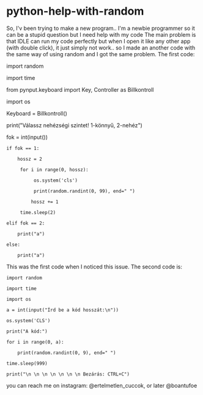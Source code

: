 # python-help-with-random
So, I'v been trying to make a new program.. I'm a newbie programmer so it can be a stupid question but I need help with my code
The main problem is that IDLE can run my code perfectly but when I open it like any other app (with double click), it just simply not work.. so I made an another code with the same way of using random and I got the same problem.
The first code:


import random

import time

from pynput.keyboard import Key, Controller as Billkontroll

import os

Keyboard = Billkontroll()

print("Válassz nehézségi szintet! 1-könnyű, 2-nehéz")

fok = int(input())

    if fok == 1:

        hossz = 2
    
         for i in range(0, hossz):
    
              os.system('cls')
        
              print(random.randint(0, 99), end=" ")
        
             hossz += 1
        
         time.sleep(2)
    
    elif fok == 2:

        print("a")
    
    else:

        print("a")
    



This was the first code when I noticed this issue.
The second code is:




    import random

    import time

    import os

    a = int(input("Írd be a kód hosszát:\n"))

    os.system('CLS')

    print("A kód:")

    for i in range(0, a):

        print(random.randint(0, 9), end=" ")
    
    time.sleep(999)

    print("\n \n \n \n \n \n \n Bezárás: CTRL+C")







you can reach me on instagram: @ertelmetlen_cuccok, or later @boantufoe
